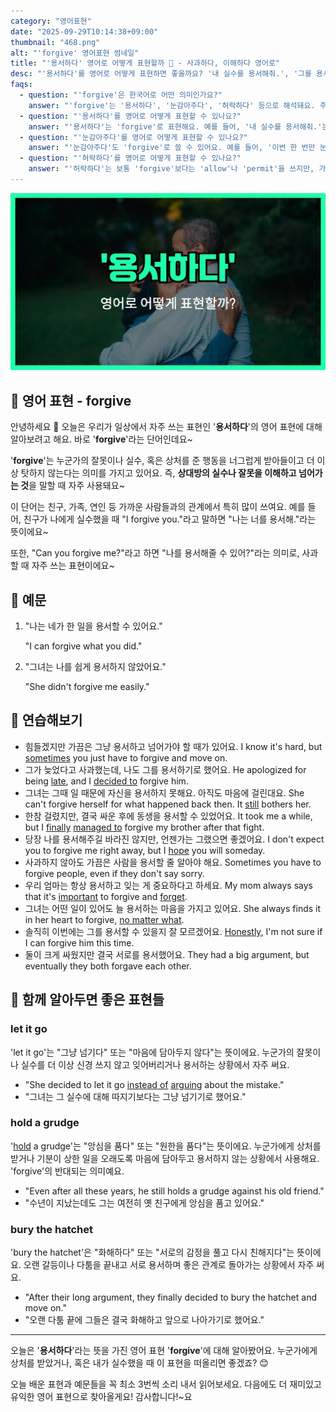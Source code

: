 ```yaml
---
category: "영어표현"
date: "2025-09-29T10:14:38+09:00"
thumbnail: "468.png"
alt: "'forgive' 영어표현 썸네일"
title: "'용서하다' 영어로 어떻게 표현할까 🤝 - 사과하다, 이해하다 영어로"
desc: "'용서하다'를 영어로 어떻게 표현하면 좋을까요? '내 실수를 용서해줘.', '그를 용서할 수 있을지 모르겠어.' 등을 영어로 표현하는 법을 배워봅시다. 다양한 예문을 통해서 연습하고 본인의 표현으로 만들어 보세요."
faqs: 
  - question: "'forgive'은 한국어로 어떤 의미인가요?"
    answer: "'forgive'는 '용서하다', '눈감아주다', '허락하다' 등으로 해석돼요. 주로 누군가의 잘못이나 실수를 이해하고 넘어가 주는 느낌이에요."
  - question: "'용서하다'를 영어로 어떻게 표현할 수 있나요?"
    answer: "'용서하다'는 'forgive'로 표현해요. 예를 들어, '내 실수를 용서해줘.'는 'Please forgive my mistake.'라고 해요."
  - question: "'눈감아주다'를 영어로 어떻게 표현할 수 있나요?"
    answer: "'눈감아주다'도 'forgive'로 쓸 수 있어요. 예를 들어, '이번 한 번만 눈감아줄게.'는 'I'll forgive you just this once.'라고 말해요."
  - question: "'허락하다'를 영어로 어떻게 표현할 수 있나요?"
    answer: "'허락하다'는 보통 'forgive'보다는 'allow'나 'permit'을 쓰지만, 가끔 'forgive'가 '허락하다' 느낌으로 쓰일 때도 있어요. 예를 들어, '그가 늦은 걸 허락해줬어.'는 'He forgave me for being late.'라고 할 수 있어요."
---
```


!['forgive' 영어표현](./468.png)

## 🌟 영어 표현 - forgive

안녕하세요 👋 오늘은 우리가 일상에서 자주 쓰는 표현인 '**용서하다**'의 영어 표현에 대해 알아보려고 해요. 바로 '**forgive**'라는 단어인데요~

'**forgive**'는 누군가의 잘못이나 실수, 혹은 상처를 준 행동을 너그럽게 받아들이고 더 이상 탓하지 않는다는 의미를 가지고 있어요. 즉, **상대방의 실수나 잘못을 이해하고 넘어가는 것**을 말할 때 자주 사용돼요~

이 단어는 친구, 가족, 연인 등 가까운 사람들과의 관계에서 특히 많이 쓰여요. 예를 들어, 친구가 나에게 실수했을 때 "I forgive you."라고 말하면 "나는 너를 용서해."라는 뜻이에요~

또한, "Can you forgive me?"라고 하면 "나를 용서해줄 수 있어?"라는 의미로, 사과할 때 자주 쓰는 표현이에요~

## 📖 예문

1. "나는 네가 한 일을 용서할 수 있어요."

   "I can forgive what you did."

2. "그녀는 나를 쉽게 용서하지 않았어요."

   "She didn't forgive me easily."



## 💬 연습해보기

<ul data-interactive-list>

  <li data-interactive-item>
    <span data-toggler>힘들겠지만 가끔은 그냥 용서하고 넘어가야 할 때가 있어요.</span>
    <span data-answer>I know it's hard, but <a href="/blog/in-english/270.sometimes/">sometimes</a> you just have to forgive and move on.</span>
  </li>

  <li data-interactive-item>
    <span data-toggler>그가 늦었다고 사과했는데, 나도 그를 용서하기로 했어요.</span>
    <span data-answer>He apologized for being <a href="/blog/in-english/391.late/">late</a>, and I <a href="/blog/in-english/062.decide-to/">decided to</a> forgive him.</span>
  </li>

  <li data-interactive-item>
    <span data-toggler>그녀는 그때 일 때문에 자신을 용서하지 못해요. 아직도 마음에 걸린대요.</span>
    <span data-answer>She can't forgive herself for what happened back then. It <a href="/blog/in-english/254.still/">still</a> bothers her.</span>
  </li>

  <li data-interactive-item>
    <span data-toggler>한참 걸렸지만, 결국 싸운 후에 동생을 용서할 수 있었어요.</span>
    <span data-answer>It took me a while, but I <a href="/blog/in-english/182.finally/">finally</a> <a href="/blog/in-english/175.manage-to/">managed to</a> forgive my brother after that fight.</span>
  </li>

  <li data-interactive-item>
    <span data-toggler>당장 나를 용서해주길 바라진 않지만, 언젠가는 그랬으면 좋겠어요.</span>
    <span data-answer>I don't expect you to forgive me right away, but I <a href="/blog/성공하면-좋겠어-영어표현/">hope</a> you will someday.</span>
  </li>

  <li data-interactive-item>
    <span data-toggler>사과하지 않아도 가끔은 사람을 용서할 줄 알아야 해요.</span>
    <span data-answer>Sometimes you have to forgive people, even if they don't say sorry.</span>
  </li>

  <li data-interactive-item>
    <span data-toggler>우리 엄마는 항상 용서하고 잊는 게 중요하다고 하세요.</span>
    <span data-answer>My mom always says that it's <a href="/blog/in-english/318.important/">important</a> to forgive and <a href="/blog/in-english/023.forget/">forget</a>.</span>
  </li>

  <li data-interactive-item>
    <span data-toggler>그녀는 어떤 일이 있어도 늘 용서하는 마음을 가지고 있어요.</span>
    <span data-answer>She always finds it in her heart to forgive, <a href="/blog/in-english/229.no-matter-what/">no matter what</a>.</span>
  </li>

  <li data-interactive-item>
    <span data-toggler>솔직히 이번에는 그를 용서할 수 있을지 잘 모르겠어요.</span>
    <span data-answer><a href="/blog/in-english/336.honestly/">Honestly</a>, I'm not sure if I can forgive him this time.</span>
  </li>

  <li data-interactive-item>
    <span data-toggler>둘이 크게 싸웠지만 결국 서로를 용서했어요.</span>
    <span data-answer>They had a big argument, but eventually they both forgave each other.</span>
  </li>

</ul>

## 🤝 함께 알아두면 좋은 표현들

### let it go

'let it go'는 "그냥 넘기다" 또는 "마음에 담아두지 않다"는 뜻이에요. 누군가의 잘못이나 실수를 더 이상 신경 쓰지 않고 잊어버리거나 용서하는 상황에서 자주 써요.

- "She decided to let it go [instead of](/blog/in-english/169.instead-of/) [arguing](/blog/in-english/132.argue/) about the mistake."
- "그녀는 그 실수에 대해 따지기보다는 그냥 넘기기로 했어요."

### hold a grudge

'[hold](/blog/in-english/388.hold/) a grudge'는 "앙심을 품다" 또는 "원한을 품다"는 뜻이에요. 누군가에게 상처를 받거나 기분이 상한 일을 오래도록 마음에 담아두고 용서하지 않는 상황에서 사용해요. 'forgive'의 반대되는 의미예요.

- "Even after all these years, he still holds a grudge against his old friend."
- "수년이 지났는데도 그는 여전히 옛 친구에게 앙심을 품고 있어요."

### bury the hatchet

'bury the hatchet'은 "화해하다" 또는 "서로의 감정을 풀고 다시 친해지다"는 뜻이에요. 오랜 갈등이나 다툼을 끝내고 서로 용서하며 좋은 관계로 돌아가는 상황에서 자주 써요.

- "After their long argument, they finally decided to bury the hatchet and move on."
- "오랜 다툼 끝에 그들은 결국 화해하고 앞으로 나아가기로 했어요."

---

오늘은 '**용서하다**'라는 뜻을 가진 영어 표현 '**forgive**'에 대해 알아봤어요. 누군가에게 상처를 받았거나, 혹은 내가 실수했을 때 이 표현을 떠올리면 좋겠죠? 😊

오늘 배운 표현과 예문들을 꼭 최소 3번씩 소리 내서 읽어보세요. 다음에도 더 재미있고 유익한 영어 표현으로 찾아올게요! 감사합니다!~요

